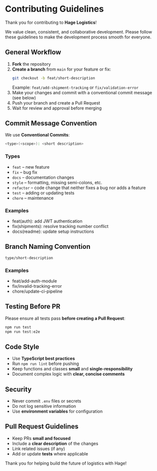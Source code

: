 # Contributing Guidelines

Thank you for contributing to **Hage Logistics**!

We value clean, consistent, and collaborative development. Please follow these guidelines to make the development process smooth for everyone.


## General Workflow

1. **Fork** the repository
2. **Create a branch** from `main` for your feature or fix:
   ```bash
   git checkout -b feat/short-description
   ```
   Example: ```feat/add-shipment-tracking``` or ```fix/validation-error```
3. Make your changes and commit with a conventional commit message (see below)
4. Push your branch and create a Pull Request
5. Wait for review and approval before merging


## Commit Message Convention

We use **Conventional Commits**:
```bash
<type>(<scope>): <short description>
```

### Types

- `feat` – new feature  
- `fix` – bug fix  
- `docs` – documentation changes  
- `style` – formatting, missing semi-colons, etc.  
- `refactor` – code change that neither fixes a bug nor adds a feature  
- `test` – adding or updating tests  
- `chore` – maintenance

### Examples

- feat(auth): add JWT authentication
- fix(shipments): resolve tracking number conflict
- docs(readme): update setup instructions


## Branch Naming Convention

```bash
type/short-description
```

### Examples

- feat/add-auth-module
- fix/invalid-tracking-error
- chore/update-ci-pipeline


## Testing Before PR

Please ensure all tests pass **before creating a Pull Request**:

```bash
npm run test
npm run test:e2e
```

## Code Style

- Use **TypeScript best practices**
- Run `npm run lint` before pushing
- Keep functions and classes **small** and **single-responsibility**
- Document complex logic with **clear, concise comments**


## Security

- Never commit `.env` files or secrets
- Do not log sensitive information
- Use **environment variables** for configuration

## Pull Request Guidelines

- Keep PRs **small and focused**
- Include a **clear description** of the changes
- Link related issues (if any)
- Add or update **tests** where applicable

Thank you for helping build the future of logistics with Hage! 